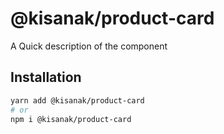 # @kisanak/product-card

A Quick description of the component

## Installation

```sh
yarn add @kisanak/product-card
# or
npm i @kisanak/product-card
```
